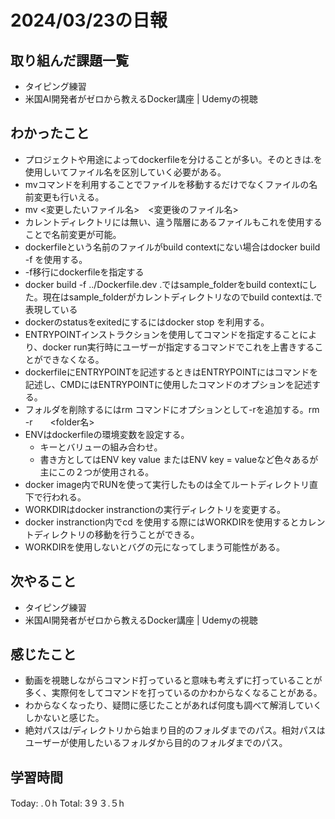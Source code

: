 # 2024/03/23の日報
## 取り組んだ課題一覧
* タイピング練習
* 米国AI開発者がゼロから教えるDocker講座 | Udemyの視聴
## わかったこと
*  プロジェクトや用途によってdockerfileを分けることが多い。そのときは.を使用しいてファイル名を区別していく必要がある。
*  mvコマンドを利用することでファイルを移動するだけでなくファイルの名前変更も行いえる。
  *  mv <変更したいファイル名>　<変更後のファイル名>
  *  カレントディレクトリには無い、違う階層にあるファイルもこれを使用することで名前変更が可能。
*  dockerfileという名前のファイルがbuild contextにない場合はdocker build -f <dockername> <build context>を使用する。
*  -f移行にdockerfileを指定する
*  docker build -f ../Dockerfile.dev .ではsample_folderをbuild contextにした。現在はsample_folderがカレントディレクトリなのでbuild contextは.で表現している
*  dockerのstatusをexitedにするにはdocker stop <container> を利用する。
*  ENTRYPOINTインストラクションを使用してコマンドを指定することにより、docker run実行時にユーザーが指定するコマンドでこれを上書きすることができなくなる。
* dockerfileにENTRYPOINTを記述するときはENTRYPOINTにはコマンドを記述し、CMDにはENTRYPOINTに使用したコマンドのオプションを記述する。
* フォルダを削除するにはrm コマンドにオプションとして-rを追加する。rm -r　　<folder名>
* ENVはdockerfileの環境変数を設定する。
  *  キーとバリューの組み合わせ。
  *  書き方としてはENV key value またはENV key = valueなど色々あるが主にこの２つが使用される。
*  docker image内でRUNを使って実行したものは全てルートディレクトリ直下で行われる。
*   WORKDIRはdocker instranctionの実行ディレクトリを変更する。
  * docker instranction内でcd を使用する際にはWORKDIRを使用するとカレントディレクトリの移動を行うことができる。
  * WORKDIRを使用しないとバグの元になってしまう可能性がある。
## 次やること
* タイピング練習
* 米国AI開発者がゼロから教えるDocker講座 | Udemyの視聴
## 感じたこと
* 動画を視聴しながらコマンド打っていると意味も考えずに打っていることが多く、実際何をしてコマンドを打っているのかわからなくなることがある。
* わからなくなったり、疑問に感じたことがあれば何度も調べて解消していくしかないと感じた。
* 絶対パスは/ディレクトリから始まり目的のフォルダまでのパス。相対パスはユーザーが使用したいるフォルダから目的のフォルダまでのパス。
##  学習時間
Today: .０h
Total: 3９３.５h
